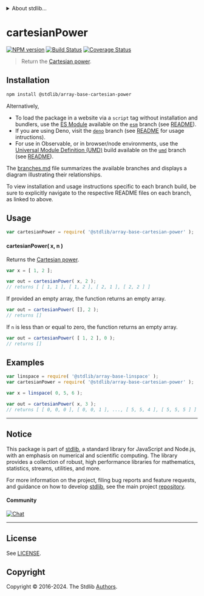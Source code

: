 <!--

@license Apache-2.0

Copyright (c) 2022 The Stdlib Authors.

Licensed under the Apache License, Version 2.0 (the "License");
you may not use this file except in compliance with the License.
You may obtain a copy of the License at

   http://www.apache.org/licenses/LICENSE-2.0

Unless required by applicable law or agreed to in writing, software
distributed under the License is distributed on an "AS IS" BASIS,
WITHOUT WARRANTIES OR CONDITIONS OF ANY KIND, either express or implied.
See the License for the specific language governing permissions and
limitations under the License.

-->


<details>
  <summary>
    About stdlib...
  </summary>
  <p>We believe in a future in which the web is a preferred environment for numerical computation. To help realize this future, we've built stdlib. stdlib is a standard library, with an emphasis on numerical and scientific computation, written in JavaScript (and C) for execution in browsers and in Node.js.</p>
  <p>The library is fully decomposable, being architected in such a way that you can swap out and mix and match APIs and functionality to cater to your exact preferences and use cases.</p>
  <p>When you use stdlib, you can be absolutely certain that you are using the most thorough, rigorous, well-written, studied, documented, tested, measured, and high-quality code out there.</p>
  <p>To join us in bringing numerical computing to the web, get started by checking us out on <a href="https://github.com/stdlib-js/stdlib">GitHub</a>, and please consider <a href="https://opencollective.com/stdlib">financially supporting stdlib</a>. We greatly appreciate your continued support!</p>
</details>

# cartesianPower

[![NPM version][npm-image]][npm-url] [![Build Status][test-image]][test-url] [![Coverage Status][coverage-image]][coverage-url] <!-- [![dependencies][dependencies-image]][dependencies-url] -->

> Return the [Cartesian power][cartesian-product].

<section class="installation">

## Installation

```bash
npm install @stdlib/array-base-cartesian-power
```

Alternatively,

-   To load the package in a website via a `script` tag without installation and bundlers, use the [ES Module][es-module] available on the [`esm`][esm-url] branch (see [README][esm-readme]).
-   If you are using Deno, visit the [`deno`][deno-url] branch (see [README][deno-readme] for usage intructions).
-   For use in Observable, or in browser/node environments, use the [Universal Module Definition (UMD)][umd] build available on the [`umd`][umd-url] branch (see [README][umd-readme]).

The [branches.md][branches-url] file summarizes the available branches and displays a diagram illustrating their relationships.

To view installation and usage instructions specific to each branch build, be sure to explicitly navigate to the respective README files on each branch, as linked to above.

</section>

<section class="usage">

## Usage

```javascript
var cartesianPower = require( '@stdlib/array-base-cartesian-power' );
```

#### cartesianPower( x, n )

Returns the [Cartesian power][cartesian-product].

```javascript
var x = [ 1, 2 ];

var out = cartesianPower( x, 2 );
// returns [ [ 1, 1 ], [ 1, 2 ], [ 2, 1 ], [ 2, 2 ] ]
```

If provided an empty array, the function returns an empty array.

```javascript
var out = cartesianPower( [], 2 );
// returns []
```

If `n` is less than or equal to zero, the function returns an empty array.

```javascript
var out = cartesianPower( [ 1, 2 ], 0 );
// returns []
```

</section>

<!-- /.usage -->

<section class="notes">

</section>

<!-- /.notes -->

<section class="examples">

## Examples

<!-- eslint no-undef: "error" -->

```javascript
var linspace = require( '@stdlib/array-base-linspace' );
var cartesianPower = require( '@stdlib/array-base-cartesian-power' );

var x = linspace( 0, 5, 6 );

var out = cartesianPower( x, 3 );
// returns [ [ 0, 0, 0 ], [ 0, 0, 1 ], ..., [ 5, 5, 4 ], [ 5, 5, 5 ] ]
```

</section>

<!-- /.examples -->

<!-- Section for related `stdlib` packages. Do not manually edit this section, as it is automatically populated. -->

<section class="related">

</section>

<!-- /.related -->

<!-- Section for all links. Make sure to keep an empty line after the `section` element and another before the `/section` close. -->


<section class="main-repo" >

* * *

## Notice

This package is part of [stdlib][stdlib], a standard library for JavaScript and Node.js, with an emphasis on numerical and scientific computing. The library provides a collection of robust, high performance libraries for mathematics, statistics, streams, utilities, and more.

For more information on the project, filing bug reports and feature requests, and guidance on how to develop [stdlib][stdlib], see the main project [repository][stdlib].

#### Community

[![Chat][chat-image]][chat-url]

---

## License

See [LICENSE][stdlib-license].


## Copyright

Copyright &copy; 2016-2024. The Stdlib [Authors][stdlib-authors].

</section>

<!-- /.stdlib -->

<!-- Section for all links. Make sure to keep an empty line after the `section` element and another before the `/section` close. -->

<section class="links">

[npm-image]: http://img.shields.io/npm/v/@stdlib/array-base-cartesian-power.svg
[npm-url]: https://npmjs.org/package/@stdlib/array-base-cartesian-power

[test-image]: https://github.com/stdlib-js/array-base-cartesian-power/actions/workflows/test.yml/badge.svg?branch=v0.2.1
[test-url]: https://github.com/stdlib-js/array-base-cartesian-power/actions/workflows/test.yml?query=branch:v0.2.1

[coverage-image]: https://img.shields.io/codecov/c/github/stdlib-js/array-base-cartesian-power/main.svg
[coverage-url]: https://codecov.io/github/stdlib-js/array-base-cartesian-power?branch=main

<!--

[dependencies-image]: https://img.shields.io/david/stdlib-js/array-base-cartesian-power.svg
[dependencies-url]: https://david-dm.org/stdlib-js/array-base-cartesian-power/main

-->

[chat-image]: https://img.shields.io/gitter/room/stdlib-js/stdlib.svg
[chat-url]: https://app.gitter.im/#/room/#stdlib-js_stdlib:gitter.im

[stdlib]: https://github.com/stdlib-js/stdlib

[stdlib-authors]: https://github.com/stdlib-js/stdlib/graphs/contributors

[umd]: https://github.com/umdjs/umd
[es-module]: https://developer.mozilla.org/en-US/docs/Web/JavaScript/Guide/Modules

[deno-url]: https://github.com/stdlib-js/array-base-cartesian-power/tree/deno
[deno-readme]: https://github.com/stdlib-js/array-base-cartesian-power/blob/deno/README.md
[umd-url]: https://github.com/stdlib-js/array-base-cartesian-power/tree/umd
[umd-readme]: https://github.com/stdlib-js/array-base-cartesian-power/blob/umd/README.md
[esm-url]: https://github.com/stdlib-js/array-base-cartesian-power/tree/esm
[esm-readme]: https://github.com/stdlib-js/array-base-cartesian-power/blob/esm/README.md
[branches-url]: https://github.com/stdlib-js/array-base-cartesian-power/blob/main/branches.md

[stdlib-license]: https://raw.githubusercontent.com/stdlib-js/array-base-cartesian-power/main/LICENSE

[cartesian-product]: https://en.wikipedia.org/wiki/Cartesian_product

</section>

<!-- /.links -->
